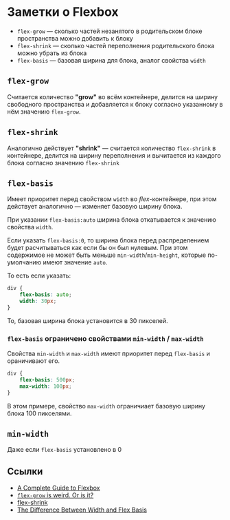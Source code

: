 # Заметки о Flexbox

- `flex-grow` &mdash; сколько частей незанятого в родительском блоке пространства можно добавить к блоку
- `flex-shrink` &mdash; сколько частей переполнения родительского блока можно убрать из блока
- `flex-basis` &mdash; базовая ширина для блока, аналог свойства `width`

## `flex-grow`
Считается количество **&quot;grow&quot;** во всём контейнере, делится на ширину свободного пространства и добавляется к блоку согласно указанному в нём значению `flex-grow`.

## `flex-shrink`
Аналогично действует **&quot;shrink&quot;** &mdash; считается количество `flex-shrink` в контейнере, делится на ширину переполнения и вычитается из каждого блока согласно значению `flex-shrink` 

## `flex-basis`
Имеет приоритет перед свойством `width` во *flex*-контейнере, при этом действует аналогично &mdash; изменяет базовую ширину блока.

При указании `flex-basis:auto` ширина блока откатывается к значению свойства `width`.

Если указать `flex-basis:0`, то ширина блока перед распределением будет расчитываться как если бы он был нулевым. При этом содержимое не может быть меньше `min-width`/`min-height`, которые по-умолчанию имеют значение `auto`.

То есть если указать:

```css
div {
	flex-basis: auto;
	width: 30px;
}
```

То, базовая ширина блока установится в 30 пикселей.


### `flex-basis` ограничено свойствами `min-width` / `max-width`

Свойства `min-width` и `max-width` имеют приоритет перед `flex-basis` и ораничивают его.

```css
div {
	flex-basis: 500px;
	max-width: 100px;
}
```

В этом примере, свойство `max-width` ограничиает базовую ширину блока 100 пикселями.


## `min-width`

Даже если `flex-basis` установлено в 0

## Ссылки

- [A Complete Guide to Flexbox](https://css-tricks.com/snippets/css/a-guide-to-flexbox/)
- [`flex-grow` is weird. Or is it?](https://css-tricks.com/flex-grow-is-weird/)
- [flex-shrink](https://css-tricks.com/almanac/properties/f/flex-shrink/)
- [The Difference Between Width and Flex Basis](http://gedd.ski/post/the-difference-between-width-and-flex-basis/)
